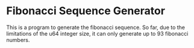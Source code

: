 # Fibonacci Sequence Generator

This is a program to generate the fibonacci sequence. So far, due to the limitations of the u64 integer size, it can only generate up to 93 fibonacci numbers.
